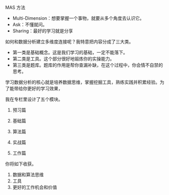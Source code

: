 MAS 方法

* Multi-Dimension：想要掌握一个事物，就要从多个角度去认识它。
* Ask：不懂就问。
* Sharing：最好的学习就是分享

如何和数据分析建立多维度连接呢？我特意把内容分成了三大类。

* 第一类是基础概念。这是我们学习的基础，一定不能落下。
* 第二类是工具。这个部分很好地锻炼你的实操能力。
* 第三类是题库。题库的作用是帮你查漏补缺，在这个过程中，你会情不自禁的思考。

学习数据分析的核心就是培养数据思维，掌握挖掘工具，熟练实践并积累经验。为了能带给你更好的学习效果，

我在专栏里设计了五个模块。

1. 预习篇

1. 基础篇
2. 算法篇
3. 实战篇
4. 工作篇

你将如下收获。

1. 数据和算法思维
2. 工具
3. 更好的工作机会和价值

